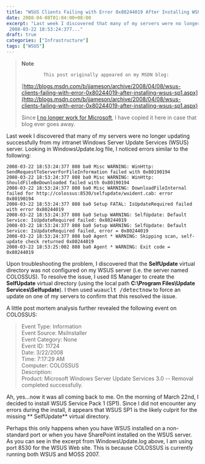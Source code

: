 ```yaml
---
title: "WSUS Clients Failing with Error 0x80244019 After Installing WSUS SP1"
date: 2008-04-08T01:04:00+08:00
excerpt: "Last week I discovered that many of my servers were no longer updating successfully from my intranet Windows Server Update Services (WSUS) server. Looking in WindowsUpdate.log file, I noticed errors similar to the following: 
 2008-03-22 18:53:24:377..."
draft: true
categories: ["Infrastructure"]
tags: ["WSUS"]
---
```


> **Note**
> 
>             This post originally appeared on my MSDN blog:  
>   
> 
> 
> [http://blogs.msdn.com/b/jjameson/archive/2008/04/08/wsus-clients-failing-with-error-0x80244019-after-installing-wsus-sp1.aspx](http://blogs.msdn.com/b/jjameson/archive/2008/04/08/wsus-clients-failing-with-error-0x80244019-after-installing-wsus-sp1.aspx)
> 
> 
> Since [I no longer work for Microsoft](/blog/jjameson/2011/09/02/last-day-with-microsoft), I have copied it here in case that blog                 ever goes away.


Last week I discovered that many of my servers were no longer updating successfully         from my intranet Windows Server Update Services (WSUS) server. Looking in WindowsUpdate.log         file, I noticed errors similar to the following:



    2008-03-22 18:53:24:377 808 ba0 Misc WARNING: WinHttp: SendRequestToServerForFileInformation failed with 0x80190194
    2008-03-22 18:53:24:377 808 ba0 Misc WARNING: WinHttp: ShouldFileBeDownloaded failed with 0x80190194
    2008-03-22 18:53:24:377 808 ba0 Misc WARNING: DownloadFileInternal failed for http://colossus:8530/selfupdate/wuident.cab: error 0x80190194
    2008-03-22 18:53:24:377 808 ba0 Setup FATAL: IsUpdateRequired failed with error 0x80244019
    2008-03-22 18:53:24:377 808 ba0 Setup WARNING: SelfUpdate: Default Service: IsUpdateRequired failed: 0x80244019
    2008-03-22 18:53:24:377 808 ba0 Setup WARNING: SelfUpdate: Default Service: IsUpdateRequired failed, error = 0x80244019
    2008-03-22 18:53:24:377 808 ba0 Agent * WARNING: Skipping scan, self-update check returned 0x80244019
    2008-03-22 18:53:25:002 808 ba0 Agent * WARNING: Exit code = 0x80244019



Upon troubleshooting the problem, I discovered that the **SelfUpdate**         virtual directory was not configured on my WSUS server (i.e. the server named COLOSSUS).         To resolve the issue, I used IIS Manager to create the **SelfUpdate**         virtual directory (using the local path **C:\Program Files\Update Services\Selfupdate**).         I then used <kbd>wuauclt /detectnow</kbd> to force an update on one of my servers         to confirm that this resolved the issue.

A little post mortem analysis further revealed the following event on COLOSSUS:


> Event Type: Information  
>          Event Source: MsiInstaller  
>          Event Category: None  
>          Event ID: 11724  
>          Date: 3/22/2008  
>          Time: 7:17:29 AM  
>          Computer: COLOSSUS  
>          Description:  
>          Product: Microsoft Windows Server Update Services 3.0 -- Removal completed successfully.


Ah, yes...now it was all coming back to me. On the morning of March 22nd, I decided         to install WSUS Service Pack 1 (SP1). Since I did not encounter any errors during         the install, it appears that WSUS SP1 is the likely culprit for the missing **            SelfUpdate** virtual directory.

Perhaps this only happens when you have WSUS installed on a non-standard port or         when you have SharePoint installed on the WSUS server. As you can see in the excerpt         from WindowsUpdate.log above, I am using port 8530 for the WSUS Web site. This is         because COLOSSUS is currently running both WSUS and MOSS 2007.

